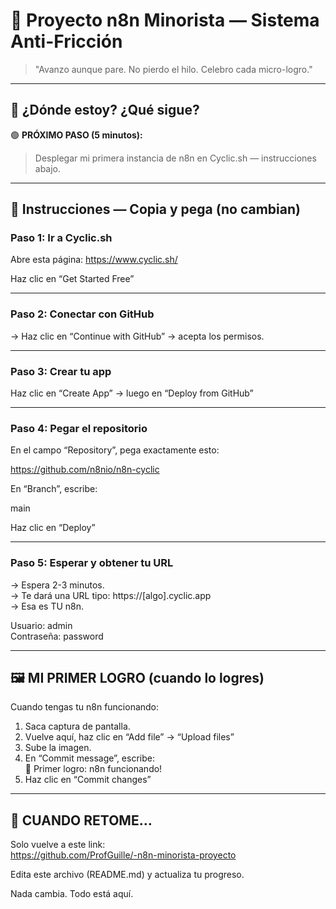 # 🚀 Proyecto n8n Minorista — Sistema Anti-Fricción

> "Avanzo aunque pare. No pierdo el hilo. Celebro cada micro-logro."

---

## 🎯 ¿Dónde estoy? ¿Qué sigue?

🟢 **PRÓXIMO PASO (5 minutos):**  
> Desplegar mi primera instancia de n8n en Cyclic.sh — instrucciones abajo.

---

## 📌 Instrucciones — Copia y pega (no cambian)

### Paso 1: Ir a Cyclic.sh

Abre esta página: https://www.cyclic.sh/

Haz clic en “Get Started Free”

---

### Paso 2: Conectar con GitHub

→ Haz clic en “Continue with GitHub” → acepta los permisos.

---

### Paso 3: Crear tu app

Haz clic en “Create App” → luego en “Deploy from GitHub”

---

### Paso 4: Pegar el repositorio

En el campo “Repository”, pega exactamente esto:

https://github.com/n8nio/n8n-cyclic

En “Branch”, escribe:

main

Haz clic en “Deploy”

---

### Paso 5: Esperar y obtener tu URL

→ Espera 2-3 minutos.  
→ Te dará una URL tipo: https://[algo].cyclic.app  
→ Esa es TU n8n.

Usuario: admin  
Contraseña: password

---

## 🖼️ MI PRIMER LOGRO (cuando lo logres)

Cuando tengas tu n8n funcionando:

1. Saca captura de pantalla.
2. Vuelve aquí, haz clic en “Add file” → “Upload files”
3. Sube la imagen.
4. En “Commit message”, escribe:  
   📸 Primer logro: n8n funcionando!
5. Haz clic en “Commit changes”

---

## 🔄 CUANDO RETOME…

Solo vuelve a este link:  
https://github.com/ProfGuille/-n8n-minorista-proyecto

Edita este archivo (README.md) y actualiza tu progreso.

Nada cambia. Todo está aquí.
